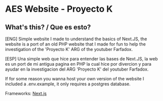 # AES Website - Proyecto K


## What's this? / Que es esto?
[ENG]
Simple website I made to understand the basics of Next.JS, the website is a port of an old PHP website that I made for fun to help the investigation of the 'Proyecto K' ARG of the youtuber Farfadox.

[ESP]
Una simple web que hice para entender las bases de Next.JS, la web es un port de mi antigua pagina en PHP la cual hice por divercion y para ayudar en la investigacion del ARG 'Proyecto K' del youtuber Farfadox.


If for some reason you wanna host your own version of the website I included a .env.example, it only requires a postgres database.

Frameworks:
[Next.js](https://nextjs.org/) 